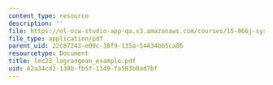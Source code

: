 ```yaml
---
content_type: resource
description: ''
file: https://ol-ocw-studio-app-qa.s3.amazonaws.com/courses/15-066j-system-optimization-and-analysis-for-manufacturing-summer-2003/42a34cd2130bfb5f1349fa583b0ad7bf_lec23_lagrangean_example.pdf
file_type: application/pdf
parent_uid: 22c87243-e00c-38f9-135a-54434bb5ca86
resourcetype: Document
title: lec23_lagrangean_example.pdf
uid: 42a34cd2-130b-fb5f-1349-fa583b0ad7bf
---
```

